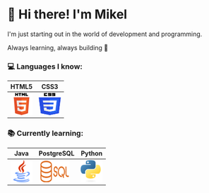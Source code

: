 # 👋 Hi there! I'm Mikel

I'm just starting out in the world of development and programming.

Always learning, always building 🚀

### 💻 Languages I know:
| HTML5 | CSS3 |
|-------|------|
| <img src="assets/icons/html5.png" alt="HTML5" width="50" height="50"/> | <img src="assets/icons/css3.png" alt="CSS3" width="50" height="50"/> |

### 📚 Currently learning:
| Java | PostgreSQL | Python |
|------|------------|--------|
| <img src="assets/icons/java.png" alt="Java" width="50" height="50"/> | <img src="assets/icons/postgresql.png" alt="SQL" width="70" height="50"/> | <img src="assets/icons/python.png" alt="Python" width="50" height="50"/> |


<!--
**MikelDZ06I/MikelDZ06I** is a ✨ _special_ ✨ repository because its `README.md` (this file) appears on your GitHub profile.

Here are some ideas to get you started:

- 🔭 I’m currently working on ...
- 🌱 I’m currently learning ...
- 👯 I’m looking to collaborate on ...
- 🤔 I’m looking for help with ...
- 💬 Ask me about ...
- 📫 How to reach me: ...
- 😄 Pronouns: ...
- ⚡ Fun fact: ...
-->
